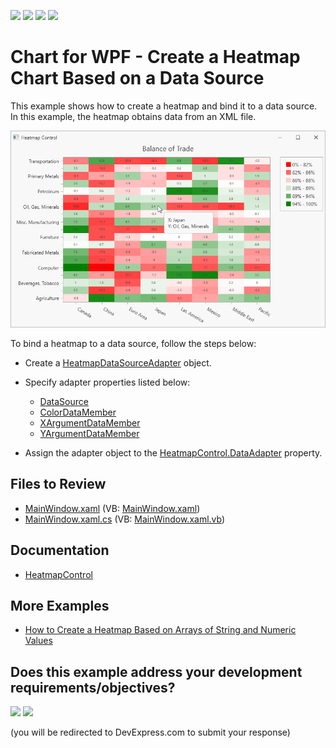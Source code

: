 <!-- default badges list -->
![](https://img.shields.io/endpoint?url=https://codecentral.devexpress.com/api/v1/VersionRange/417465220/22.1.2%2B)
[![](https://img.shields.io/badge/Open_in_DevExpress_Support_Center-FF7200?style=flat-square&logo=DevExpress&logoColor=white)](https://supportcenter.devexpress.com/ticket/details/T1036997)
[![](https://img.shields.io/badge/📖_How_to_use_DevExpress_Examples-e9f6fc?style=flat-square)](https://docs.devexpress.com/GeneralInformation/403183)
[![](https://img.shields.io/badge/💬_Leave_Feedback-feecdd?style=flat-square)](#does-this-example-address-your-development-requirementsobjectives)
<!-- default badges end -->

# Chart for WPF - Create a Heatmap Chart Based on a Data Source

This example shows how to create a heatmap and bind it to a data source. In this example, the heatmap obtains data from an XML file.

![Resulting heatmap](Images/heatmap.png)

To bind a heatmap to a data source, follow the steps below:

- Create a [HeatmapDataSourceAdapter](https://docs.devexpress.com/WPF/DevExpress.Xpf.Charts.Heatmap.HeatmapDataSourceAdapter?v=21.2&p=netframework) object. 

- Specify adapter properties listed below:

    - [DataSource](https://docs.devexpress.com/WPF/DevExpress.Xpf.Charts.Heatmap.HeatmapDataSourceAdapter.DataSource)
    - [ColorDataMember](https://docs.devexpress.com/WPF/DevExpress.Xpf.Charts.Heatmap.HeatmapDataSourceAdapter.ColorDataMember)
    - [XArgumentDataMember](https://docs.devexpress.com/WPF/DevExpress.Xpf.Charts.Heatmap.HeatmapDataSourceAdapter.XArgumentDataMember)
    - [YArgumentDataMember](https://docs.devexpress.com/WPF/DevExpress.Xpf.Charts.Heatmap.HeatmapDataSourceAdapter.YArgumentDataMember)

- Assign the adapter object to the [HeatmapControl.DataAdapter](https://docs.devexpress.com/WPF/DevExpress.Xpf.Charts.Heatmap.HeatmapControl.DataAdapter) property.

<!-- default file list -->
## Files to Review

- [MainWindow.xaml](./CS/MainWindow.xaml) (VB: [MainWindow.xaml](./VB/MainWindow.xaml))
- [MainWindow.xaml.cs](./CS/MainWindow.xaml.cs) (VB: [MainWindow.xaml.vb](./VB/MainWindow.xaml.vb))

<!-- default file list end -->

## Documentation

- [HeatmapControl](https://docs.devexpress.com/WPF/DevExpress.Xpf.Charts.Heatmap.HeatmapControl)

## More Examples

- [How to Create a Heatmap Based on Arrays of String and Numeric Values](https://github.com/DevExpress-Examples/wpf-heatmap-matrix-data)
<!-- feedback -->
## Does this example address your development requirements/objectives?

[<img src="https://www.devexpress.com/support/examples/i/yes-button.svg"/>](https://www.devexpress.com/support/examples/survey.xml?utm_source=github&utm_campaign=wpf-heatmap-bind-to-data-source&~~~was_helpful=yes) [<img src="https://www.devexpress.com/support/examples/i/no-button.svg"/>](https://www.devexpress.com/support/examples/survey.xml?utm_source=github&utm_campaign=wpf-heatmap-bind-to-data-source&~~~was_helpful=no)

(you will be redirected to DevExpress.com to submit your response)
<!-- feedback end -->

